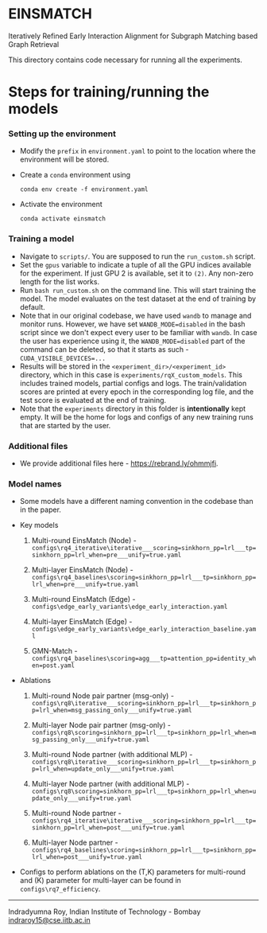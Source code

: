 # EINSMATCH

Iteratively Refined Early Interaction Alignment for Subgraph Matching based Graph Retrieval

This directory contains code necessary for running all the experiments.


# Steps for training/running the models

### Setting up the environment
- Modify the `prefix` in `environment.yaml` to point to the location where the environment will be stored.
- Create a `conda` environment using

    `conda env create -f environment.yaml`
- Activate the environment

    `conda activate einsmatch`

### Training a model
- Navigate to `scripts/`. You are supposed to run the `run_custom.sh` script.
- Set the `gpus` variable to indicate a tuple of all the GPU indices available for the experiment. If just GPU 2 is available, set it to `(2)`. Any non-zero length for the list works.
- Run `bash run_custom.sh` on the command line. This will start training the model. The model evaluates on the test dataset at the end of training by default.
- Note that in our original codebase, we have used `wandb` to manage and monitor runs. However, we have set `WANDB_MODE=disabled` in the bash script since we don't expect every user to be familiar with `wandb`. In case the user has experience using it, the `WANDB_MODE=disabled` part of the command can be deleted, so that it starts as such - `CUDA_VISIBLE_DEVICES=...`
- Results will be stored in the `<experiment_dir>/<experiment_id>` directory, which in this case is `experiments/rqX_custom_models`. This includes trained models, partial configs and logs. The train/validation scores are printed at every epoch in the corresponding log file, and the test score is evaluated at the end of training.
- Note that the `experiments` directory in this folder is **intentionally** kept empty. It will be the home for logs and configs of any new training runs that are started by the user.

### Additional files
- We provide additional files here - https://rebrand.ly/ohmmjfi.

### Model names
- Some models have a different naming convention in the codebase than in the paper.

- Key models

    1. Multi-round EinsMatch (Node) - `configs\rq4_iterative\iterative___scoring=sinkhorn_pp=lrl___tp=sinkhorn_pp=lrl_when=pre___unify=true.yaml`

    2. Multi-layer EinsMatch (Node) - `configs\rq4_baselines\scoring=sinkhorn_pp=lrl___tp=sinkhorn_pp=lrl_when=pre___unify=true.yaml`

    3. Multi-round EinsMatch (Edge) - `configs\edge_early_variants\edge_early_interaction.yaml`

    4. Multi-layer EinsMatch (Edge) - `configs\edge_early_variants\edge_early_interaction_baseline.yaml`

    5. GMN-Match - `configs\rq4_baselines\scoring=agg___tp=attention_pp=identity_when=post.yaml`

- Ablations

    1. Multi-round Node pair partner (msg-only) - `configs\rq8\iterative___scoring=sinkhorn_pp=lrl___tp=sinkhorn_pp=lrl_when=msg_passing_only___unify=true.yaml`

    2. Multi-layer Node pair partner (msg-only) - `configs\rq8\scoring=sinkhorn_pp=lrl___tp=sinkhorn_pp=lrl_when=msg_passing_only___unify=true.yaml`

    3. Multi-round Node partner (with additional MLP) - `configs\rq8\iterative___scoring=sinkhorn_pp=lrl___tp=sinkhorn_pp=lrl_when=update_only___unify=true.yaml`

    4. Multi-layer Node partner (with additional MLP) - `configs\rq8\scoring=sinkhorn_pp=lrl___tp=sinkhorn_pp=lrl_when=update_only___unify=true.yaml`

    5. Multi-round Node partner - `configs\rq4_iterative\iterative___scoring=sinkhorn_pp=lrl___tp=sinkhorn_pp=lrl_when=post___unify=true.yaml`

    6. Multi-layer Node partner - `configs\rq4_baselines\scoring=sinkhorn_pp=lrl___tp=sinkhorn_pp=lrl_when=post___unify=true.yaml`

- Configs to perform ablations on the (T,K) parameters for multi-round and (K) parameter for multi-layer can be found in `configs\rq7_efficiency`.


---------
Indradyumna Roy, Indian Institute of Technology - Bombay  
indraroy15@cse.iitb.ac.in
